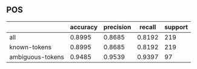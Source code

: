 
## POS

|                  | accuracy | precision | recall | support |
|------------------|----------|-----------|--------|---------|
| all              | 0.8995   | 0.8685    | 0.8192 | 219     |
| known-tokens     | 0.8995   | 0.8685    | 0.8192 | 219     |
| ambiguous-tokens | 0.9485   | 0.9539    | 0.9397 | 97      |

